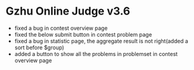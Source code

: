 # Gzhu Online Judge v3.6

* fixed a bug in contest overview page
* fixed the below submit button in contest problem page
* fixed a bug in statistic page, the aggregate result is not right(added a sort before $group)
* added a button to show all the problems in problemset in contest overview page
